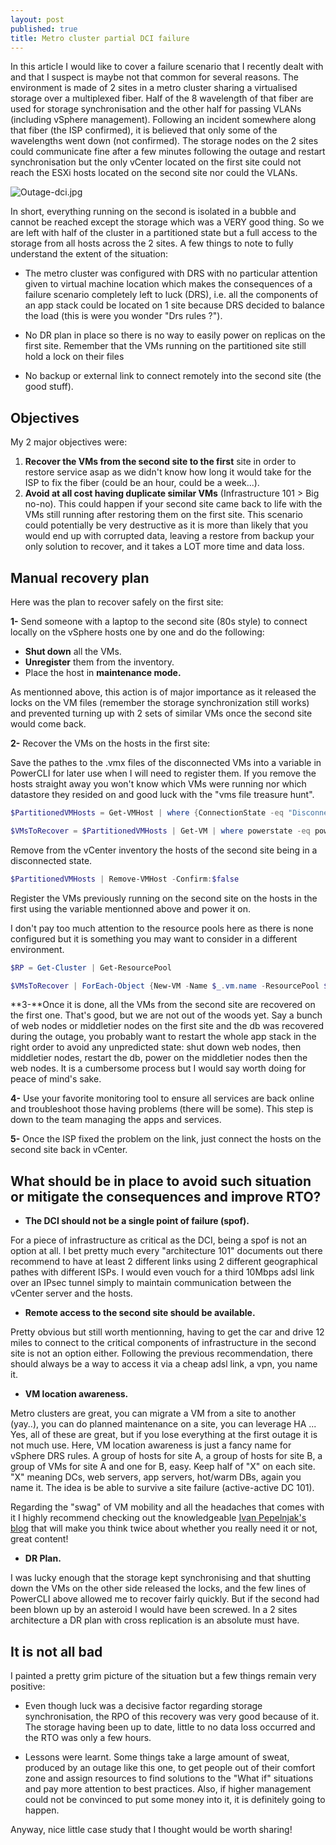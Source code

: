 ```yaml
---
layout: post
published: true
title: Metro cluster partial DCI failure
---
```

In this article I would like to cover a failure scenario that I recently dealt with and that I suspect is maybe not that common for several reasons. The environment is made of 2 sites in a metro cluster sharing a virtualised storage over a multiplexed fiber. Half of the 8 wavelength of that fiber are used for storage synchronisation and the other half for passing VLANs (including vSphere management).   Following an incident somewhere along that fiber (the ISP confirmed), it is believed that only some of the wavelengths went down (not confirmed). The storage nodes on the 2 sites could communicate fine after a few minutes following the outage and restart synchronisation but the only vCenter located on the first site could not reach the ESXi hosts located on the second site nor could the VLANs.

![Outage-dci.jpg]({{site.baseurl}}/img/Outage-ijb.jpg)

In short, everything running on the second is isolated in a bubble and cannot be reached except the storage which was a VERY good thing. So we are left with half of the cluster in a partitioned state but a full access to the storage from all hosts across the 2 sites. A few things to note to fully understand the extent of the situation:

- The metro cluster was configured with DRS with no particular attention given to virtual machine location which makes the consequences of a failure scenario completely left to luck (DRS), i.e. all the components of an app stack could be located on 1 site because DRS decided to balance the load (this is were you wonder "Drs rules ?").

- No DR plan in place so there is no way to easily power on replicas on the first site. Remember that the VMs running on the partitioned site still hold a lock on their files

- No backup or external link to connect remotely into the second site (the good stuff).

## Objectives

My 2 major objectives were:

1. **Recover the VMs from the second site to the first** site in order to restore service asap as we didn't know how long it would take for the ISP to fix the fiber (could be an hour, could be a week...).
2. **Avoid at all cost having duplicate similar VMs** (Infrastructure 101 > Big no-no). This could happen if your second site came back to life with the VMs still running after restoring them on the first site. This scenario could potentially be very destructive as it is more than likely that you would end up with corrupted data, leaving a restore from backup your only solution to recover, and it takes a LOT more time and data loss.

## Manual recovery plan

Here was the plan to recover safely on the first site:

  **1-** Send someone with a laptop to the second site (80s style) to connect locally on the vSphere hosts one by one and do the following:

- **Shut down** all the VMs.
- **Unregister** them from the inventory.
- Place the host in **maintenance mode.**

As mentionned above, this action is of major importance as it released the locks on the VM files (remember the storage synchronization still works) and prevented turning up with 2 sets of similar VMs once the second site would come back.

  **2-** Recover the VMs on the hosts in the first site:

Save the pathes to the .vmx files of the disconnected VMs into a variable in PowerCLI for later use when I will need to register them. If you remove the hosts straight away you won't know which VMs were running nor which datastore they resided on and good luck with the "vms file treasure hunt".

```Powershell
$PartitionedVMHosts = Get-VMHost | where {ConnectionState -eq "Disconnected" -or ConnectionState -eq "NotResponding"}

$VMsToRecover = $PartitionedVMHosts | Get-VM | where powerstate -eq poweredon | select @(l="VM";e={$_}),@(l="Folder";e={$_ | Get-Folder})
```

Remove from the vCenter inventory the hosts of the second site being in a disconnected state.

```Powershell
$PartitionedVMHosts | Remove-VMHost -Confirm:$false
```

Register the VMs previously running on the second site on the hosts in the first using the variable mentionned above and power it on.

I don't pay too much attention to the resource pools here as there is none configured but it is something you may want to consider in a different environment.

```Powershell
$RP = Get-Cluster | Get-ResourcePool

$VMsToRecover | ForEach-Object {New-VM -Name $_.vm.name -ResourcePool $RP -VMFilePath $_.VM.extensiondata.config.files.vmpathname -location $_.folder.name | Start-VM -Confirm:$false}
```

 **3-**Once it is done, all the VMs from the second site are recovered on the first one. That's good, but we  are not out of the woods yet. Say a bunch of web nodes or middletier nodes on the first site and the db was recovered during the outage, you probably want to restart the whole app stack in the right order to avoid any unpredicted state: shut down web nodes, then middletier nodes, restart the db, power on the middletier nodes then the web nodes. It is a cumbersome process but I would say worth doing for peace of mind's sake.

  **4-** Use your favorite monitoring tool to ensure all services are back online and troubleshoot those having problems (there will be some). This step is down to the team managing the apps and services.

  **5-** Once the ISP fixed the problem on the link, just connect the hosts on the second site back in vCenter.

## What should be in place to avoid such situation or mitigate the consequences and improve RTO?

- **The DCI should not be a single point of failure (spof).**

For a piece of infrastructure as critical as the DCI, being a spof is not an option at all. I bet pretty much every "architecture 101" documents out there recommend to have at least 2 different links using 2 different geographical pathes with different ISPs. I would even vouch for a third 10Mbps adsl link over an IPsec tunnel simply to maintain communication between the vCenter server and the hosts.

- **Remote access to the second site should be available.**

Pretty obvious but still worth mentionning, having to get the car and drive 12 miles to connect to the critical components of infrastructure in the second site is not an option either. Following the previous recommendation, there should always be a way to access it via a cheap adsl link, a vpn, you name it.

- **VM location awareness.**

Metro clusters are great, you can migrate a VM from a site to another (yay..), you can do planned maintenance on a site, you can leverage HA ... Yes, all of these are great, but if you lose everything at the first outage it is not much use. Here, VM location awareness is just a fancy name for vSphere DRS rules. A group of hosts for site A, a group of hosts for site B, a group of VMs for site A and one for B, easy. Keep half of "X" on each site. "X" meaning DCs, web servers, app servers, hot/warm DBs, again you name it. The idea is be able to survive a site failure (active-active DC 101).

Regarding the "swag" of VM mobility and all the headaches that comes with it I highly recommend checking  out the knowledgeable [Ivan Pepelnjak's blog](https://blog.ipspace.net/) that will make you think twice about whether you really need it or not, great content!

- **DR Plan.**

I was lucky enough that the storage kept synchronising and that shutting down the VMs on the other side released the locks, and the few lines of PowerCLI above allowed me to recover fairly quickly. But if the second had been blown up by an asteroid I would have been screwed. In a 2 sites architecture a DR plan with cross replication is an absolute must have.

## It is not all bad

I painted a pretty grim picture of the situation but a few things remain very positive:

- Even though luck was a decisive factor regarding storage synchronisation, the RPO of this recovery was very good because of it. The storage having been up to date, little to no data loss occurred and the RTO was only a few hours.

- Lessons were learnt. Some things take a large amount of sweat, produced by an outage like this one, to get people out of their comfort zone and assign resources to find solutions to the "What if" situations and pay more attention to best practices. Also, if higher management could not be convinced to put some money into it, it is definitely going to happen.

Anyway, nice little case study that I thought would be worth sharing!
